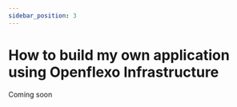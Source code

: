 ```yaml
---
sidebar_position: 3
---
```


# How to build my own application using Openflexo Infrastructure

Coming soon
